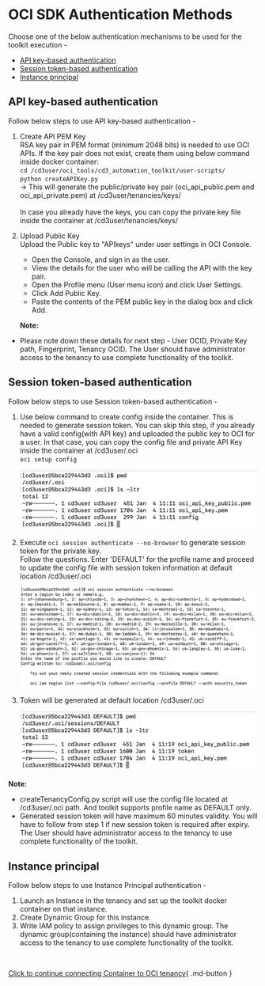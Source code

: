 # OCI SDK Authentication Methods
Choose one of the below authentication mechanisms to be used for the toolkit execution -

- [API key-based authentication](#api-key-based-authentication)
- [Session token-based authentication](#session-token-based-authentication)
- [Instance principal](#instance-principal)

## API key-based authentication
Follow below steps to use API key-based authentication - <br>

1. Create API PEM Key
   <br>RSA key pair in PEM format (minimum 2048 bits) is needed to use OCI APIs. If the key pair does not exist, create them using below command inside docker container:
   <br>```cd /cd3user/oci_tools/cd3_automation_toolkit/user-scripts/```
   <br>```python createAPIKey.py```
   <br>
→ This will generate the public/private key pair (oci_api_public.pem and oci_api_private.pem) at /cd3user/tenancies/keys/
   <br><br>
 In case you already have the keys, you can copy the private key file inside the container at 
 /cd3user/tenancies/keys/

2. Upload Public Key
   <br>
   Upload the Public key to "APIkeys" under user settings in OCI Console.
      -  Open the Console, and sign in as the user.
      -  View the details for the user who will be calling the API with the key pair.
      -  Open the Profile menu (User menu icon) and click User Settings.
      -  Click Add Public Key.
      -  Paste the contents of the PEM public key in the dialog box and click Add.
  
   <b>Note:</b>
   
* Please note down these details for next step - User OCID, Private Key path, Fingerprint, Tenancy OCID. The User should have administrator access to the tenancy to use complete functionality of the toolkit.
   
## Session token-based authentication
Follow below steps to use Session token-based authentication - 

1. Use below command to create config inside the container. This is needed to generate session token. You can skip this step, if you already have a valid config(with API key) and uploaded the public key to OCI for a user. In that case, you can copy the config file and private API Key inside the container at /cd3user/.oci
   <br>```oci setup config```

      <img width="509" alt="Screenshot 2024-01-04 at 4 43 08 PM" src="/images/authmechanisms-1.png">
      
2. Execute ```oci session authenticate --no-browser``` to generate session token for the private key.
   <br> Follow the questions. Enter 'DEFAULT' for the profile name and proceed to update the config file with session token information at default location /cd3user/.oci
 
     <img width="721" alt="Screenshot 2024-01-04 at 4 49 53 PM" src="/images/authmechanisms-2.png">
3. Token will be generated at default location /cd3user/.oci     

     <img width="512" alt="Screenshot 2024-01-04 at 4 55 17 PM" src="/images/authmechanisms-3.png">

<b>Note:</b>

* createTenancyConfig.py script will use the config file located at /cd3user/.oci path. And toolkit supports profile name as DEFAULT only.
* Generated session token will have maximum 60 minutes validity. You will have to follow from step 1 if new session token is required after expiry. The User should have administrator access to the tenancy to use complete functionality of the toolkit.

## Instance principal
Follow below steps to use Instance Principal authentication - 

1. Launch an Instance in the tenancy and set up the toolkit docker container on that instance.
2. Create Dynamic Group for this instance.
3. Write IAM policy to assign privileges to this dynamic group. The dynamic group(containing the instance) should have administrator access to the tenancy to use complete functionality of the toolkit.


<br>


 [Click to continue connecting Container to OCI tenancy](connect-container-to-oci-tenancy.md){ .md-button } 